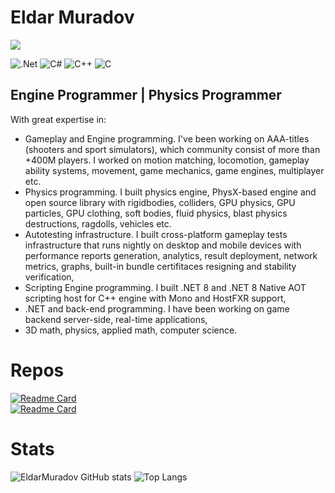 # Eldar Muradov

![](https://komarev.com/ghpvc/?username=EldarMuradov)

![.Net](https://img.shields.io/badge/.NET-5C2D91?style=for-the-badge&logo=.net&logoColor=white) ![C#](https://img.shields.io/badge/c%23-%23239120.svg?style=for-the-badge&logo=c-sharp&logoColor=white) ![C++](https://img.shields.io/badge/c++-%2300599C.svg?style=for-the-badge&logo=c%2B%2B&logoColor=white)
![C](https://img.shields.io/badge/c-%2300599C.svg?style=for-the-badge&logo=c&logoColor=white)

## Engine Programmer | Physics Programmer 

With great expertise in:
- Gameplay and Engine programming. I've been working on AAA-titles (shooters and sport simulators), which community consist of more than +400M players. I worked on motion matching, locomotion, gameplay ability systems, movement, game mechanics, game engines, multiplayer etc.
- Physics programming. I built physics engine, PhysX-based engine and open source library with rigidbodies, colliders, GPU physics, GPU particles, GPU clothing, soft bodies, fluid physics, blast physics destructions, ragdolls, vehicles etc.
- Autotesting infrastructure. I built cross-platform gameplay tests infrastructure that runs nightly on desktop and mobile devices with performance reports generation, analytics, result deployment, network metrics, graphs, built-in bundle certifitaces resigning and stability verification, 
- Scripting Engine programming. I built .NET 8 and .NET 8 Native AOT scripting host for C++ engine with Mono and HostFXR support,
- .NET and back-end programming. I have been working on game backend server-side, real-time applications, 
- 3D math, physics, applied math, computer science. 

# Repos
[![Readme Card](https://github-readme-stats.vercel.app/api/pin/?username=EldarMuradov&repo=EraEngine)](https://github.com/EldarMuradov/EraEngine)
<br>
[![Readme Card](https://github-readme-stats.vercel.app/api/pin/?username=EldarMuradov&repo=OpenPS)](https://github.com/EldarMuradov/OpenPS)

# Stats

![EldarMuradov GitHub stats](https://github-readme-stats.vercel.app/api/?username=EldarMuradov&show_icons=true&title_color=fff&icon_color=79ff97&text_color=9f9f9f&bg_color=151515)
![Top Langs](https://github-readme-stats.vercel.app/api/top-langs/?username=EldarMuradov&show_icons=true&title_color=fff&icon_color=79ff97&text_color=9f9f9f&bg_color=151515)
